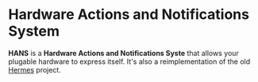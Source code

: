 # Hardware Actions and Notifications System

**HANS** is a **Hardware Actions and Notifications Syste** that allows your plugable hardware to express itself. It's also a reimplementation of the old [Hermes](http://forja.guadalinex.org/plugins/mediawiki/index.php?group_id=18) project.

